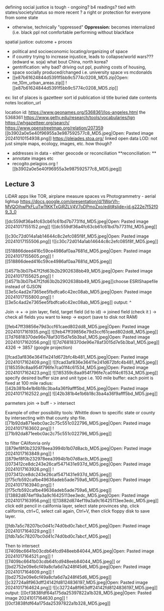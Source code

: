 defining social justice is tough - ongoing? b4 readings?
tied with states/society/status so more recent ? 
a right or protection for everyone from some state
- otherwise, technically "oppressed"
**Oppression:**
becomes internalized (i.e. black ppl not comfortable performing without blackface

spatial justice: outcome + proces
- political and socioeconomic locating/organizing of space
- if country trying to increase injustice, leads to collapse/world wars??? (edward w. soja) what bout China, north korea?
- gentrification: why bad? driving out ppl, pushing costs of housing, 
- space socially produced/changed i.e. university space vs mcdonalds
- [[e87b61624844d5391f5bb9c5774c0208_MD5.zip|Open: ne_10m_urban_areas.zip]]
![[e87b61624844d5391f5bb9c5774c0208_MD5.zip]]


ex: list of places is gazetteer
sort id
publication id
title
buried date
contents
notes
location_url

location id: https://www.geonames.org/5368361/los-angeles.html 
the 5368361
https://www.getty.edu/research/tools/vocabularies/tgn
https://whgazetteer.org/search/
https://www.openstreetmap.org/relation/207359
[[b3902a0e5e40f96955a3e987592577c8_MD5.jpeg|Open: Pasted image 20241010154938.png]]
https://pleiades.stoa.org/
linked open data LOD: not just simple maps, ecology, images, etc.
how though? 
- addresses in data - either geocode or reconciliation
**reconciliation: **
- annotate images etc
- recogito.pelagios.org
![[b3902a0e5e40f96955a3e987592577c8_MD5.jpeg]]

## Lecture 3
LiDAR apps like TOR, airplane measure spaces
vs Photogrammetry - aerial lightup
https://docs.google.com/presentation/d/1WqrVh-MVQOjhwPkFLuTwTtKKTxGiRZLV4V7oDPmoZxo/edit#slide=id.g222e7f52f09_3_0


[[dc559df36a4fc63cb61c61bd7b7731fd_MD5.jpeg|Open: Pasted image 20241017155152.png]]
![[dc559df36a4fc63cb61c61bd7b7731fd_MD5.jpeg]]

[[c30c72d014a1ab14644c8c2efc085f8f_MD5.jpeg|Open: Pasted image 20241017155506.png]]
![[c30c72d014a1ab14644c8c2efc085f8f_MD5.jpeg]]

[[518866deed416c59ce4986af0aa7681d_MD5.jpeg|Open: Pasted image 20241017155605.png]]
![[518866deed416c59ce4986af0aa7681d_MD5.jpeg]]

[[4571b3b07b47f2fd63b2b2902638bb49_MD5.jpeg|Open: Pasted image 20241017155625.png]]
![[4571b3b07b47f2fd63b2b2902638bb49_MD5.jpeg]]choose ESRIShapefile instead of GJSON
[[3e5c4ad2e7365ee5fbdfca6c42ec08ab_MD5.jpeg|Open: Pasted image 20241017155800.png]]
![[3e5c4ad2e7365ee5fbdfca6c42ec08ab_MD5.jpeg]]
output: ^

Join -> + -> join layer, field, target field (id to id) -> joined field (check it ) -> check all fields you want to keep -> export (save to disk not RAM)

[[feb47ff39856e79d3ccf61caed802dd8_MD5.jpeg|Open: Pasted image 20241017161935.png]]
![[feb47ff39856e79d3ccf61caed802dd8_MD5.jpeg]]
[[7d76818370de96e78af3015d7e5b3ba1_MD5.jpeg|Open: Pasted image 20241017162056.png]]
![[7d76818370de96e78af3015d7e5b3ba1_MD5.jpeg]]
4326 -> 3857 (google projection)

[[fcad3af836e36411e241d672bfc4b481_MD5.jpeg|Open: Pasted image 20241017162409.png]]
![[fcad3af836e36411e241d672bfc4b481_MD5.jpeg]]
[[185359c8aa954f796fe7ca01f4c61534_MD5.jpeg|Open: Pasted image 20241017162423.png]]
![[185359c8aa954f796fe7ca01f4c61534_MD5.jpeg]]
specify desired buffer size and unit type
i.e. 100 mile buffer: each point is fixed at 100 mile radius:
[[42b381b4e1b6b18c3ba4a36f9afff5bd_MD5.jpeg|Open: Pasted image 20241017162522.png]]
![[42b381b4e1b6b18c3ba4a36f9afff5bd_MD5.jpeg]]

parmeters join -> buff - > intersect

Example of other possibility tools: Whittle down to specific state or county by intersecting with that county shp file. 
[[71b92da871eebc0ac2c75c551c022796_MD5.jpeg|Open: Pasted image 20241017163602.png]]
![[71b92da871eebc0ac2c75c551c022796_MD5.jpeg]]

to filter CAlifonria only
[[879ef8f0b232978eea3994b1b07d8acb_MD5.jpeg|Open: Pasted image 20241017163849.png]]
![[879ef8f0b232978eea3994b1b07d8acb_MD5.jpeg]][[073412ce8dc243e26caf5471431e937d_MD5.jpeg|Open: Pasted image 20241017163926.png]]
![[073412ce8dc243e26caf5471431e937d_MD5.jpeg]][[f75cfb592cafbe49636adeb5ade759a6_MD5.jpeg|Open: Pasted image 20241017163940.png]]
![[f75cfb592cafbe49636adeb5ade759a6_MD5.jpeg]][[13882d874ef19a3a9c16425113ee3edc_MD5.jpeg|Open: Pasted image 20241017163956.png]]
![[13882d874ef19a3a9c16425113ee3edc_MD5.jpeg]]
click edit pencil in california layer, select state provinces shp, click california, ctrl+C, select cali again, Ctrl+V, then click floppy disk to save layer. 

[[fdb7a5c78207bc0d41c74d0bd0c7abcf_MD5.jpeg|Open: Pasted image 20241017164029.png]]
![[fdb7a5c78207bc0d41c74d0bd0c7abcf_MD5.jpeg]]

Then to intersect
[[7409bc6641b03cdb64fcd948eeb84044_MD5.jpeg|Open: Pasted image 20241017164521.png]]
![[7409bc6641b03cdb64fcd948eeb84044_MD5.jpeg]]
or [[bd2752e09e6cf49a8cfa6d7a248f45d6_MD5.jpeg|Open: Pasted image 20241017164609.png]]
![[bd2752e09e6cf49a8cfa6d7a248f45d6_MD5.jpeg]]
[[c32724a8f963dff24142fd8124836197_MD5.jpeg|Open: Pasted image 20241017164624.png]]
![[c32724a8f963dff24142fd8124836197_MD5.jpeg]]
output:
[[0cf3838fdf64a175da25397822a1b328_MD5.jpeg|Open: Pasted image 20241017164630.png]]
![[0cf3838fdf64a175da25397822a1b328_MD5.jpeg]]